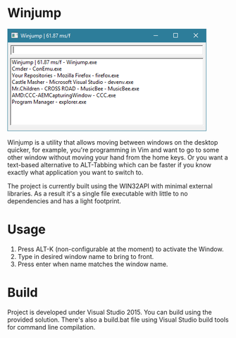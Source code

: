 # Winjump
![Winjump Screenshots](docs/winjump.png)

Winjump is a utility that allows moving between windows on the desktop quicker, for example, you're programming in Vim and want to go to some other window without moving your hand from the home keys. Or you want a text-based alternative to ALT-Tabbing which can be faster if you know exactly what application you want to switch to.

The project is currently built using the WIN32API with minimal external libraries. As a result it's a single file executable with little to no dependencies and has a light footprint.

# Usage
1. Press ALT-K (non-configurable at the moment) to activate the Window.
2. Type in desired window name to bring to front.
3. Press enter when name matches the window name.

# Build
Project is developed under Visual Studio 2015. You can build using the provided solution. There's also a build.bat file using Visual Studio build tools for command line compilation.
